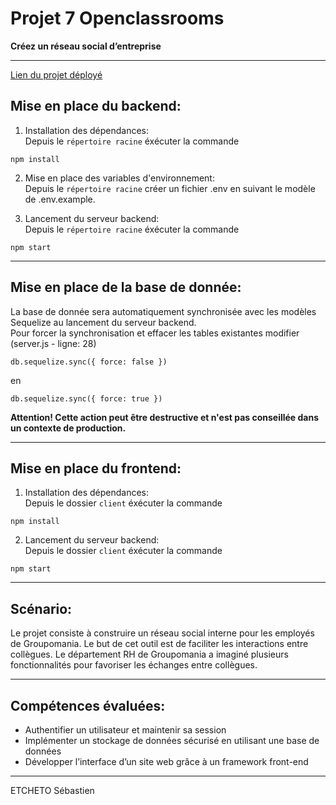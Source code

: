 # Projet 7 Openclassrooms
__Créez un réseau social d’entreprise__

------

[Lien du projet déployé](https://seb-etc-groupomania.herokuapp.com)

## Mise en place du backend:

1. Installation des dépendances:  
Depuis le `répertoire racine` éxécuter la commande
```
npm install
```
2. Mise en place des variables d'environnement:  
Depuis le `répertoire racine` créer un fichier .env en suivant le modèle de .env.example. 

3. Lancement du serveur backend:  
Depuis le `répertoire racine` éxécuter la commande
```
npm start
```
------

## Mise en place de la base de donnée:

La base de donnée sera automatiquement synchronisée avec les modèles Sequelize au lancement du serveur backend.  
Pour forcer la synchronisation et effacer les tables existantes modifier  (server.js - ligne: 28)
```
db.sequelize.sync({ force: false })
``` 
en
```
db.sequelize.sync({ force: true })
```
**Attention! Cette action peut être destructive et n'est pas conseillée dans un contexte de production.**

------

## Mise en place du frontend:

1. Installation des dépendances:  
Depuis le dossier `client` éxécuter la commande
```
npm install
```
2. Lancement du serveur backend:  
Depuis le dossier `client` éxécuter la commande
```
npm start
```

------

## Scénario:

Le projet consiste à construire un réseau social interne pour les employés de Groupomania. Le but de cet outil est de faciliter les interactions entre collègues. Le département RH de Groupomania a imaginé plusieurs fonctionnalités pour favoriser les échanges entre collègues.

------

## Compétences évaluées:

* Authentifier un utilisateur et maintenir sa session
* Implémenter un stockage de données sécurisé en utilisant une base de données
* Développer l’interface d’un site web grâce à un framework front-end

----------

ETCHETO Sébastien


